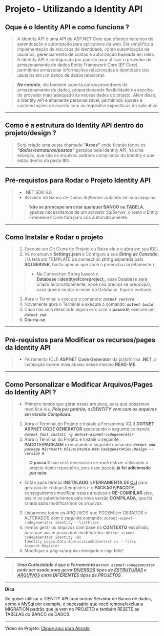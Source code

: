 # Projeto - Utilizando a Identity API

## Oque é o Identity API e como funciona ?

>A Identity API é uma API do ASP.NET Core que oferece recursos de autenticação e autorização para aplicativos da web. Ela simplifica a implementação de recursos de identidade, como autenticação de usuários, gerenciamento de contas e autorização baseada em roles. A Identity API é configurada por padrão para utilizar o provedor de armazenamento de dados Entity Framework Core (EF Core), permitindo armazenar informações relacionadas à identidade dos usuários em um banco de dados relacional.

>***No entanto***, ela também suporta outros provedores de armazenamento de dados, proporcionando flexibilidade na escolha do provedor mais adequado às necessidades do projeto. Além disso, a Identity API é altamente personalizável, permitindo ajustes e customizações de acordo com os requisitos específicos do aplicativo.

***

## Como é a estrutura do Identity API dentro do projeto/design ?

> Será criado uma pasta chamada **"Areas"** onde ficarão todos os ***"dados/estruturas/pastas"*** gerados pela Identity API, há uma exceção, que são os arquivos padrões compilados do Identity e que estão dentro da pasta BIN.

***

## Pré-requistos para Rodar o Projeto Identity API

> - .NET SDK 6.0
> - Servidor de Banco de Dados SqlServer rodando em sua máquina.
>
>> **Não se preocupe em criar qualquer BANCO ou TABELA**, apenas necessitamos de um *servidor SqlServer*, o resto o Entity Framework Core fará para nós automaticamente.

***

## Como Instalar e Rodar o projeto

> 1. Execute um Git Clone do Projeto ou Baixe ele e o abra em sua IDE.
> 2. Vá no arquivo **Settings.json** e Configure a sua ***String de Conexão***, ( lá terá um TEMPLATE da connection string esperada pelo **SQLSERVER**, basta apenas que você o preencha corretamente.)
>>
>> - Na Connection String haverá o **Database=identityefcoreproject;**, esse Database será criado automaticamente, você não precisa se preocupar, caso queira mudar o nome do Database, fique à vontade.
>>
> 3. Abra o Terminal e execute o comando: ***```dotnet restore```***
> 4. Novamente abra o Terminal e execute o comando: ***```dotnet build```***
> 5. Caso não seja detectado algum erro com o **passo 6**, execute um ***```dotnet run```***.
> 6. **Divirta-se**.

***

## Pré-requistos para Modificar os recursos/pages da Identity API

> - Ferramenta (CLI) **ASPNET Code Generator** da plataforma **.NET**, a instalação ocorre mais abaixo nesse mesmo **READ-ME.**

***

## Como Personalizar e Modificar Arquivos/Pages do Identity API ?

>- Primeiro temos que gerar esses arquivos, para que possamos modificá-los, ***Pois por padrão, o IDENTITY vem com os arquivos em versão Compilada***.

> 1. Abra o Terminal do Projeto e Instale a Ferramenta (CLI) **DOTNET ASPNET CODE GENERATOR** executando o seguinte comando: ***```dotnet tool install -g dotnet-aspnet-codegenerator```***
> 2. Abra o Terminal do Projeto e Instale o seguinte **PACOTE/PACKAGE** executando o seguinte comando: ***```dotnet add package Microsoft.VisualStudio.Web.Codegeneration.Design --version 6```***
>
>> **O passo 2** não será necessário se você estiver utilizando o projeto deste repositório, pois esse pacote **já foi adicionado** ***por mim***.
>
> - Então após termos **INSTALADO** a **FERRAMENTA DE <u>CLI</u>** para geração de códigos/templates e o **PACKAGE/PACOTE**, conseguiremos modificar esses arquivos e **RE-COMPILAR** eles, assim os substituíremos pela nova versão **COMPILADA**, que foi criada após modificarmos os arquivos.
>
> 3. Listaremos todos os ARQUIVOS que PODEM ser GERADOS e ALTERADOS com o seguinte comando: ```dotnet-aspnet-codegenerator identity --listFiles```
> 4. Iremos gerar os arquivos com base no **CONTEXTO** escolhido, para que assim possamos modificá-los: ```dotnet aspnet-codegenerator identity -dc Identity_Login.Data.ApplicationDbContext.cs --files Account.Register```
> 5. Modifique a página/arquivo desejado e seja feliz!
>
***

>***Uma Curiosidade é que a Ferramenta ```dotnet aspnet-codegenerator``` pode ser usada para gerar <u>DIVERSOS</u> tipos de <u>ESTRUTURAS</u> e <u>ARQUIVOS</u> entre DIFERENTES tipos de PROJETOS.***

***

 **Dica**
 <p>Se quiser utilizar a IDENTIY API com outros Servidor de Banco de dados, como o MySql por exemplo, é necessário que você remova/exclua a MIGRATION padrão que já vem no PROJETO e também RESETE as TABELAS do BANCO de DADOS.</p>

***

Vídeo do Projeto: [Clique aqui para Assistir](https://www.youtube.com.br)
